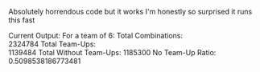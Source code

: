 Absolutely horrendous code but it works
I'm honestly so surprised it runs this fast

Current Output:
For a team of 6:
Total Combinations:    
2324784
Total Team-Ups:        
1139484
Total Without Team-Ups:
1185300
No Team-Up Ratio:      
0.5098538186773481
